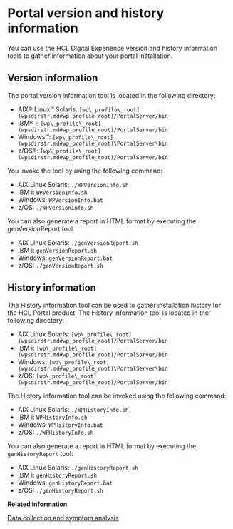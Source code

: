 # Portal version and history information

You can use the HCL Digital Experience version and history information tools to gather information about your portal installation.

## Version information

The portal version information tool is located in the following directory:

-   AIX® Linux™ Solaris: `[wp\_profile\_root](wpsdirstr.md#wp_profile_root)/PortalServer/bin`
-   IBM® i: `[wp\_profile\_root](wpsdirstr.md#wp_profile_root)/PortalServer/bin`
-   Windows™: `[wp\_profile\_root](wpsdirstr.md#wp_profile_root)\PortalServer\bin`
-   z/OS®: `[wp\_profile\_root](wpsdirstr.md#wp_profile_root)/PortalServer/bin`

You invoke the tool by using the following command:

-   AIX Linux Solaris: `./WPVersionInfo.sh`
-   IBM i: `WPVersionInfo.sh`
-   Windows: `WPVersionInfo.bat`
-   z/OS: `./WPVersionInfo.sh`

You can also generate a report in HTML format by executing the genVersionReport tool

-   AIX Linux Solaris: `./genVersionReport.sh`
-   IBM i: `genVersionReport.sh`
-   Windows: `genVersionReport.bat`
-   z/OS: `./genVersionReport.sh`

## History information

The History information tool can be used to gather installation history for the HCL Portal product. The History information tool is located in the following directory:

-   AIX Linux Solaris: `[wp\_profile\_root](wpsdirstr.md#wp_profile_root)/PortalServer/bin`
-   IBM i: `[wp\_profile\_root](wpsdirstr.md#wp_profile_root)/PortalServer/bin`
-   Windows: `[wp\_profile\_root](wpsdirstr.md#wp_profile_root)\PortalServer\bin`
-   z/OS: `[wp\_profile\_root](wpsdirstr.md#wp_profile_root)/PortalServer/bin`

The History information tool can be invoked using the following command:

-   AIX Linux Solaris: `./WPHistoryInfo.sh`
-   IBM i: `WPHistoryInfo.sh`
-   Windows: `WPHistoryInfo.bat`
-   z/OS: `./WPHistoryInfo.sh`

You can also generate a report in HTML format by executing the `genHistoryReport` tool:

-   AIX Linux Solaris: `./genHistoryReport.sh`
-   IBM i: `genHistoryReport.sh`
-   Windows: `genHistoryReport.bat`
-   z/OS: `./genHistoryReport.sh`


**Related information**  


[Data collection and symptom analysis](../trouble/tbl_apdt_over.md)

